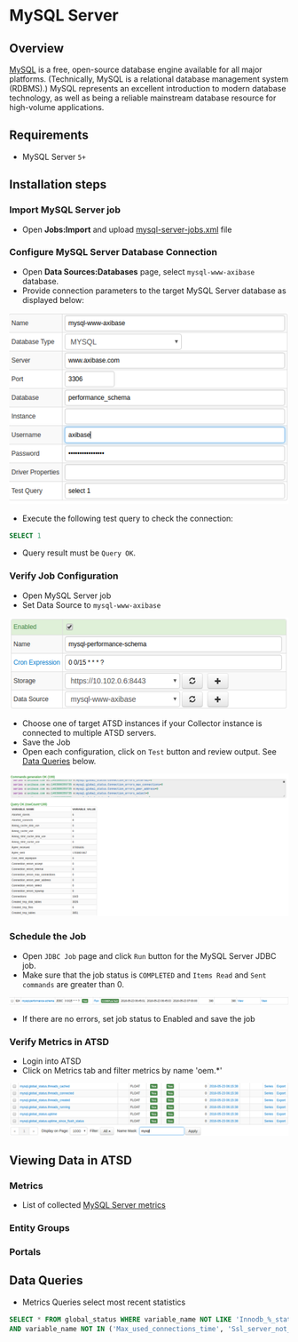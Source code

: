 # MySQL Server

## Overview

[MySQL](http://www.mysql.com/) is a free, open-source database engine available for all major platforms. (Technically, MySQL is a relational database management system (RDBMS).) MySQL represents an excellent introduction to modern database technology, as well as being a reliable mainstream database resource for high-volume applications.

## Requirements

- MySQL Server `5+`

## Installation steps

### Import MySQL Server job

* Open **Jobs:Import** and upload [mysql-server-jobs.xml](mysql-server-jobs.xml) file

### Configure MySQL Server Database Connection

* Open **Data Sources:Databases** page, select `mysql-www-axibase` database.
* Provide connection parameters to the target MySQL Server database as displayed below:

![](images/mysql-datasource.png)

* Execute the following test query to check the connection:

```SQL
SELECT 1
```
* Query result must be `Query OK`.

### Verify Job Configuration

* Open MySQL Server job
* Set Data Source to `mysql-www-axibase`

![](images/mysql-jdbc-job.png)

* Choose one of target ATSD instances if your Collector instance is connected to multiple ATSD servers.
* Save the Job
* Open each configuration, click on `Test` button and review output. See [Data Queries](#data-queries) below.

![](images/test_result.png)

### Schedule the Job

* Open `JDBC Job` page and click `Run` button for the MySQL Server JDBC job.
* Make sure that the job status is `COMPLETED` and `Items Read` and `Sent commands` are greater than 0.

![](images/test_run.png)

* If there are no errors, set job status to Enabled and save the job

### Verify Metrics in ATSD

* Login into ATSD
* Click on Metrics tab and filter metrics by name 'oem.*'

![](images/mysql-metrics.png)

## Viewing Data in ATSD

### Metrics

* List of collected [MySQL Server metrics](metric-list.md)

### Entity Groups

### Portals

## Data Queries

* Metrics Queries select most recent statistics 

```SQL
SELECT * FROM global_status WHERE variable_name NOT LIKE 'Innodb_%_status'
AND variable_name NOT IN ('Max_used_connections_time', 'Ssl_server_not_after', 'Ssl_server_not_before', 'Ssl_session_cache_mode')
```


